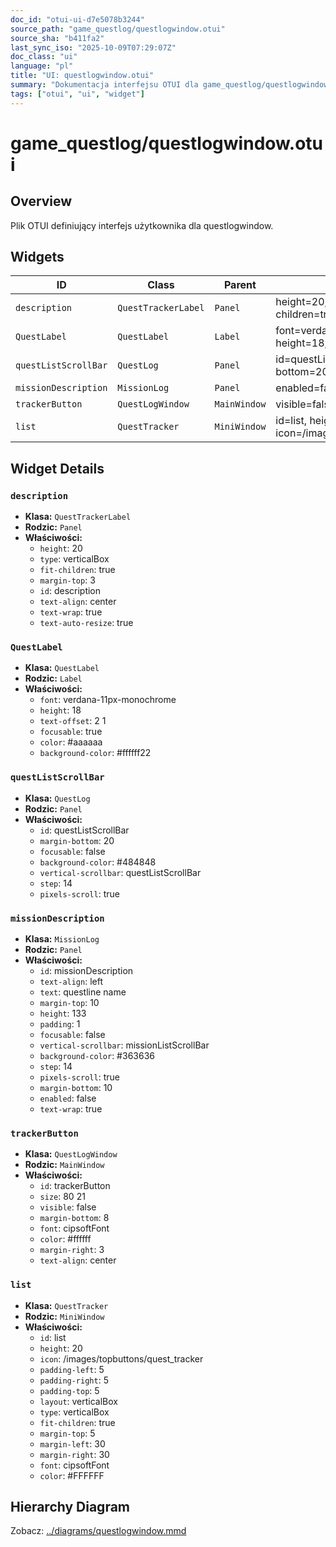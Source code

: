 ```yaml
---
doc_id: "otui-ui-d7e5078b3244"
source_path: "game_questlog/questlogwindow.otui"
source_sha: "b411fa2"
last_sync_iso: "2025-10-09T07:29:07Z"
doc_class: "ui"
language: "pl"
title: "UI: questlogwindow.otui"
summary: "Dokumentacja interfejsu OTUI dla game_questlog/questlogwindow.otui"
tags: ["otui", "ui", "widget"]
---
```


# game_questlog/questlogwindow.otui

## Overview

Plik OTUI definiujący interfejs użytkownika dla questlogwindow.

## Widgets

| ID | Class | Parent | Key Properties |
|----|-------|--------|----------------|
| `description` | `QuestTrackerLabel` | `Panel` | height=20, type=verticalBox, fit-children=true |
| `QuestLabel` | `QuestLabel` | `Label` | font=verdana-11px-monochrome, height=18, text-offset=2 1 |
| `questListScrollBar` | `QuestLog` | `Panel` | id=questListScrollBar, margin-bottom=20, focusable=false |
| `missionDescription` | `MissionLog` | `Panel` | enabled=false |
| `trackerButton` | `QuestLogWindow` | `MainWindow` | visible=false, size=80 21 |
| `list` | `QuestTracker` | `MiniWindow` | id=list, height=20, icon=/images/topbuttons/quest_tracker |

## Widget Details

### `description`

- **Klasa:** `QuestTrackerLabel`
- **Rodzic:** `Panel`
- **Właściwości:**
  - `height`: 20
  - `type`: verticalBox
  - `fit-children`: true
  - `margin-top`: 3
  - `id`: description
  - `text-align`: center
  - `text-wrap`: true
  - `text-auto-resize`: true

### `QuestLabel`

- **Klasa:** `QuestLabel`
- **Rodzic:** `Label`
- **Właściwości:**
  - `font`: verdana-11px-monochrome
  - `height`: 18
  - `text-offset`: 2 1
  - `focusable`: true
  - `color`: #aaaaaa
  - `background-color`: #ffffff22

### `questListScrollBar`

- **Klasa:** `QuestLog`
- **Rodzic:** `Panel`
- **Właściwości:**
  - `id`: questListScrollBar
  - `margin-bottom`: 20
  - `focusable`: false
  - `background-color`: #484848
  - `vertical-scrollbar`: questListScrollBar
  - `step`: 14
  - `pixels-scroll`: true

### `missionDescription`

- **Klasa:** `MissionLog`
- **Rodzic:** `Panel`
- **Właściwości:**
  - `id`: missionDescription
  - `text-align`: left
  - `text`: questline name
  - `margin-top`: 10
  - `height`: 133
  - `padding`: 1
  - `focusable`: false
  - `vertical-scrollbar`: missionListScrollBar
  - `background-color`: #363636
  - `step`: 14
  - `pixels-scroll`: true
  - `margin-bottom`: 10
  - `enabled`: false
  - `text-wrap`: true

### `trackerButton`

- **Klasa:** `QuestLogWindow`
- **Rodzic:** `MainWindow`
- **Właściwości:**
  - `id`: trackerButton
  - `size`: 80 21
  - `visible`: false
  - `margin-bottom`: 8
  - `font`: cipsoftFont
  - `color`: #ffffff
  - `margin-right`: 3
  - `text-align`: center

### `list`

- **Klasa:** `QuestTracker`
- **Rodzic:** `MiniWindow`
- **Właściwości:**
  - `id`: list
  - `height`: 20
  - `icon`: /images/topbuttons/quest_tracker
  - `padding-left`: 5
  - `padding-right`: 5
  - `padding-top`: 5
  - `layout`: verticalBox
  - `type`: verticalBox
  - `fit-children`: true
  - `margin-top`: 5
  - `margin-left`: 30
  - `margin-right`: 30
  - `font`: cipsoftFont
  - `color`: #FFFFFF

## Hierarchy Diagram

Zobacz: [../diagrams/questlogwindow.mmd](../diagrams/questlogwindow.mmd)

